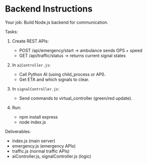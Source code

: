 # Backend Instructions

Your job: Build Node.js backend for communication.

Tasks:
1. Create REST APIs:
   - POST /api/emergency/start → ambulance sends GPS + speed
   - GET /api/traffic/status → returns current signal states

2. In `aiController.js`:
   - Call Python AI (using child_process or API).
   - Get ETA and which signals to clear.

3. In `signalController.js`:
   - Send commands to virtual_controller (green/red update).

4. Run:
   - npm install express
   - node index.js

Deliverables:
- index.js (main server)
- emergency.js (emergency APIs)
- traffic.js (normal traffic APIs)
- aiController.js, signalController.js (logic)
